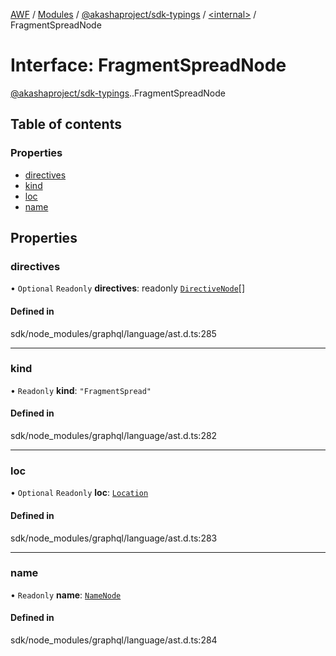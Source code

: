 [AWF](../README.md) / [Modules](../modules.md) / [@akashaproject/sdk-typings](../modules/akashaproject_sdk_typings.md) / [<internal\>](../modules/akashaproject_sdk_typings._internal_.md) / FragmentSpreadNode

# Interface: FragmentSpreadNode

[@akashaproject/sdk-typings](../modules/akashaproject_sdk_typings.md).[<internal>](../modules/akashaproject_sdk_typings._internal_.md).FragmentSpreadNode

## Table of contents

### Properties

- [directives](akashaproject_sdk_typings._internal_.FragmentSpreadNode.md#directives)
- [kind](akashaproject_sdk_typings._internal_.FragmentSpreadNode.md#kind)
- [loc](akashaproject_sdk_typings._internal_.FragmentSpreadNode.md#loc)
- [name](akashaproject_sdk_typings._internal_.FragmentSpreadNode.md#name)

## Properties

### directives

• `Optional` `Readonly` **directives**: readonly [`DirectiveNode`](akashaproject_sdk_typings._internal_.DirectiveNode.md)[]

#### Defined in

sdk/node_modules/graphql/language/ast.d.ts:285

___

### kind

• `Readonly` **kind**: ``"FragmentSpread"``

#### Defined in

sdk/node_modules/graphql/language/ast.d.ts:282

___

### loc

• `Optional` `Readonly` **loc**: [`Location`](../classes/akashaproject_sdk_typings._internal_.Location.md)

#### Defined in

sdk/node_modules/graphql/language/ast.d.ts:283

___

### name

• `Readonly` **name**: [`NameNode`](akashaproject_sdk_typings._internal_.NameNode.md)

#### Defined in

sdk/node_modules/graphql/language/ast.d.ts:284
